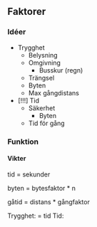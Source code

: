 ## Faktorer

### Idéer
- Trygghet
    - Belysning
    - Omgivning
        - Busskur (regn)
    - Trängsel
    - Byten
    - Max gångdistans
- [!!!] Tid
    - Säkerhet
        - Byten
    - Tid för gång

### Funktion
#### Vikter
tid = sekunder

byten = bytesfaktor \* n

gåtid = distans \* gångfaktor

Trygghet:
     = tid 
Tid: